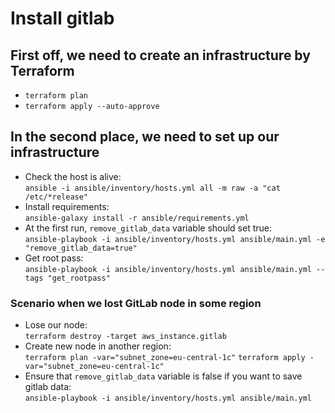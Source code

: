 # Install gitlab

## First off, we need to create an infrastructure by Terraform

- `terraform plan`
- `terraform apply --auto-approve`

## In the second place, we need to set up our infrastructure

- Check the host is alive:  
  `ansible -i ansible/inventory/hosts.yml all -m raw -a "cat /etc/*release"`
- Install requirements:  
  `ansible-galaxy install -r ansible/requirements.yml`
- At the first run, `remove_gitlab_data` variable should set true:  
  `ansible-playbook -i ansible/inventory/hosts.yml ansible/main.yml -e "remove_gitlab_data=true"`
- Get root pass:  
  `ansible-playbook -i ansible/inventory/hosts.yml ansible/main.yml --tags "get_rootpass"`

### Scenario when we lost GitLab node in some region

- Lose our node:  
  `terraform destroy -target aws_instance.gitlab`
- Create new node in another region:  
  `terraform plan -var="subnet_zone=eu-central-1c"`
  `terraform apply -var="subnet_zone=eu-central-1c"`
- Ensure that `remove_gitlab_data` variable is false if you want to save gitlab data:  
  `ansible-playbook -i ansible/inventory/hosts.yml ansible/main.yml`
